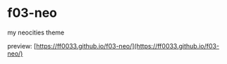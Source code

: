 # f03-neo
my neocities theme

preview: [https://ff0033.github.io/f03-neo/](https://ff0033.github.io/f03-neo/)
